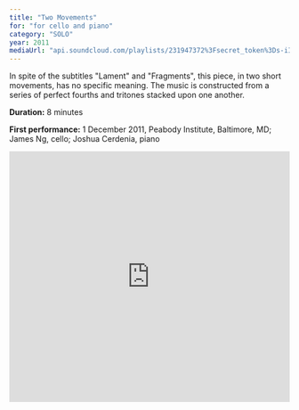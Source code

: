 ```yaml
---
title: "Two Movements"
for: "for cello and piano"
category: "SOLO"
year: 2011
mediaUrl: "api.soundcloud.com/playlists/231947372%3Fsecret_token%3Ds-iITfU"
---
```


In spite of the subtitles "Lament" and "Fragments", this piece, in two short movements, has no specific meaning. The music is constructed from a series of perfect fourths and tritones stacked upon one another.

**Duration:** 8 minutes

**First performance:** 1 December 2011, Peabody Institute, Baltimore, MD; James Ng, cello; Joshua Cerdenia, piano

<iframe width="100%" height="450" scrolling="no" frameborder="no" src="https://w.soundcloud.com/player/?url=https%3A//api.soundcloud.com/playlists/231947372%3Fsecret_token%3Ds-iITfU&amp;auto_play=false&amp;hide_related=false&amp;show_comments=true&amp;show_user=true&amp;show_reposts=false&amp;visual=true"></iframe>
